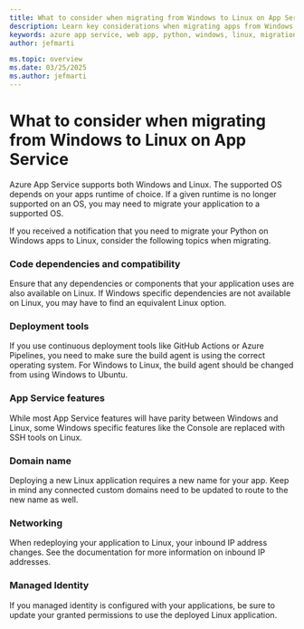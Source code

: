 ```yaml
---
title: What to consider when migrating from Windows to Linux on App Service 
description: Learn key considerations when migrating apps from Windows to Linux on Azure App Service.
keywords: azure app service, web app, python, windows, linux, migration
author: jefmarti

ms.topic: overview
ms.date: 03/25/2025
ms.author: jefmarti
---
```

# What to consider when migrating from Windows to Linux on App Service

Azure App Service supports both Windows and Linux. The supported OS depends on your apps runtime of choice. If a given runtime is no longer supported on an OS, you may need to migrate your application to a supported OS. 

If you received a notification that you need to migrate your Python on Windows apps to Linux, consider the following topics when migrating. 

### Code dependencies and compatibility 

Ensure that any dependencies or components that your application uses are also available on Linux. If Windows specific dependencies are not available on Linux, you may have to find an equivalent Linux option. 

### Deployment tools 

If you use continuous deployment tools like GitHub Actions or Azure Pipelines, you need to make sure the build agent is using the correct operating system. For Windows to Linux, the build agent should be changed from using Windows to Ubuntu. 

### App Service features 

While most App Service features will have parity between Windows and Linux, some Windows specific features like the Console are replaced with SSH tools on Linux. 

### Domain name 

Deploying a new Linux application requires a new name for your app. Keep in mind any connected custom domains need to be updated to route to the new name as well. 

### Networking 

When redeploying your application to Linux, your inbound IP address changes. See the documentation for more information on inbound IP addresses. 

### Managed Identity 

If you managed identity is configured with your applications, be sure to update your granted permissions to use the deployed Linux application. 

 